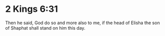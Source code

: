 # 2 Kings 6:31

Then he said, God do so and more also to me, if the head of Elisha the son of Shaphat shall stand on him this day.